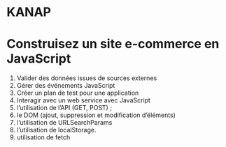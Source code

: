 
# KANAP # 

# Construisez un site e-commerce en JavaScript

1. Valider des données issues de sources externes
2. Gérer des événements JavaScript
3. Créer un plan de test pour une application
4. Interagir avec un web service avec JavaScript
5. l’utilisation de l’API (GET, POST) ;
6. le DOM (ajout, suppression et modification d’éléments) 
7. l’utilisation de URLSearchParams 
8. l’utilisation de localStorage.
9. utilisation de fetch
